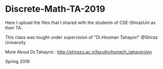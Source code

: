 # Discrete-Math-TA-2019

Here I upload the files that I shared with the students of CSE-ShirazUni as their TA.

This class was tought under supervision of "Dr.Hooman Tahayori"  @Shiraz University 

More About Dr.Tahayroi : http://shirazu.ac.ir/faculty/home/h_tahayori/en

Spring 2019
